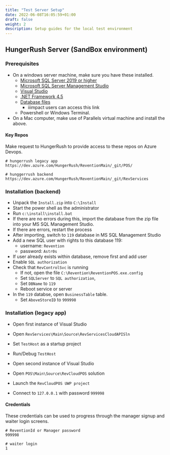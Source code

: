 ```yaml
---
title: "Test Server Setup"
date: 2022-06-08T16:05:59+01:00
draft: false
weight: 2
description: Setup guides for the local test environment
---
```


## HungerRush Server (SandBox environment)

### Prerequisites
- On a windows server machine, make sure you have these installed.
  - [Microsoft SQL Server 2019 or higher](https://www.microsoft.com/en-us/sql-server/sql-server-downloads)
  - [Microsoft SQL Server Management Studio](https://docs.microsoft.com/en-us/sql/ssms/download-sql-server-management-studio-ssms?view=sql-server-ver16)
  - [Visual Studio](https://visualstudio.microsoft.com/)
  - [.NET Framework 4.5](https://dotnet.microsoft.com/en-us/download/dotnet-framework/net46)
  - [Database files](https://drive.google.com/drive/folders/1u19rCeIli36HxihrtaVSpT0I7Ue8XP6M?usp=sharing)
    - iiimpact users can access this link
  - Powershell or Windows Terminal.
- On a Mac computer, make use of Parallels virtual machine and install the above.


#### Key Repos

Make request to HungerRush to provide access to these repos on Azure Devops.

```shell
# hungerrush legacy app
https://dev.azure.com/HungerRush/ReventionMain/_git/POS/
```
```shell
# hunggerrush backend
https://dev.azure.com/HungerRush/ReventionMain/_git/RevServices
```

### Installation (backend)
- Unpack the `Install.zip` into `C:\Install`
- Start the power shell as the administrator
- Run `c:\install\install.bat`
- If there are no errors during this, import the database from the zip file into your MS SQL Management Studio.
- If there are errors, restart the process
- After importing, switch to `119` database in MS SQL Management Studio
- Add a new SQL user with rights to this database 119:
    - username: `Revention`
    - password: `Astr0s`
- If user already exists within database, remove first and add user
- Enable `SQL authorization`
- Check that `RevControlSvc` is running
    - If not, open the file `C:\Revention\ReventionPOS.exe.config`
    - Set `SQLServer` to `SQL authorization`, 
    - Set `DBName` to `119`
    - Reboot service or server
- In the `119` databse, open `BusinessTable` table.
    - Set `AboveStoreID` to `999998` 


### Installation (legacy app)
- Open first instance of Visual Studio
- Open `RevServices\Main\Source\RevServicesCloudAPISln`
- Set `TestHost` as a startup project
- Run/Debug `TestHost`

- Open second instance of Visual Studio
- Open `POS\Main\Source\RevCloudPOS` solution
- Launch the `RevCloudPOS UWP project`
- Connect to `127.0.0.1` with password `999998` 


#### Credentials
These credentials can be used to progress through the manager signup and waiter login screens.

```shell
# ReventionId or Manager password
999998
```
```shell
# waiter login
1
```
